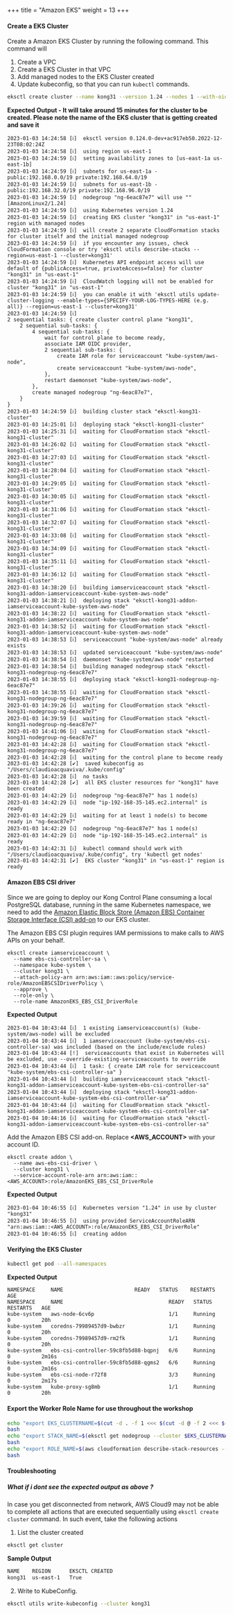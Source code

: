 +++
title = "Amazon EKS"
weight = 13
+++

#### Create a EKS Cluster

Create a Amazon EKS Cluster by running the following command. This command will

1. Create a VPC
2. Create a EKS Cluster in that VPC
3. Add managed nodes to the EKS Cluster created
4. Update kubeconfig, so that you can run `kubectl` commands.

```bash
eksctl create cluster --name kong31 --version 1.24 --nodes 1 --with-oidc

```

**Expected Output - It will take around 15 minutes for the cluster to be created. Please note the name of the EKS cluster that is getting created and save it**
```
2023-01-03 14:24:58 [ℹ]  eksctl version 0.124.0-dev+ac917eb50.2022-12-23T08:02:24Z
2023-01-03 14:24:58 [ℹ]  using region us-east-1
2023-01-03 14:24:59 [ℹ]  setting availability zones to [us-east-1a us-east-1b]
2023-01-03 14:24:59 [ℹ]  subnets for us-east-1a - public:192.168.0.0/19 private:192.168.64.0/19
2023-01-03 14:24:59 [ℹ]  subnets for us-east-1b - public:192.168.32.0/19 private:192.168.96.0/19
2023-01-03 14:24:59 [ℹ]  nodegroup "ng-6eac87e7" will use "" [AmazonLinux2/1.24]
2023-01-03 14:24:59 [ℹ]  using Kubernetes version 1.24
2023-01-03 14:24:59 [ℹ]  creating EKS cluster "kong31" in "us-east-1" region with managed nodes
2023-01-03 14:24:59 [ℹ]  will create 2 separate CloudFormation stacks for cluster itself and the initial managed nodegroup
2023-01-03 14:24:59 [ℹ]  if you encounter any issues, check CloudFormation console or try 'eksctl utils describe-stacks --region=us-east-1 --cluster=kong31'
2023-01-03 14:24:59 [ℹ]  Kubernetes API endpoint access will use default of {publicAccess=true, privateAccess=false} for cluster "kong31" in "us-east-1"
2023-01-03 14:24:59 [ℹ]  CloudWatch logging will not be enabled for cluster "kong31" in "us-east-1"
2023-01-03 14:24:59 [ℹ]  you can enable it with 'eksctl utils update-cluster-logging --enable-types={SPECIFY-YOUR-LOG-TYPES-HERE (e.g. all)} --region=us-east-1 --cluster=kong31'
2023-01-03 14:24:59 [ℹ]  
2 sequential tasks: { create cluster control plane "kong31", 
    2 sequential sub-tasks: { 
        4 sequential sub-tasks: { 
            wait for control plane to become ready,
            associate IAM OIDC provider,
            2 sequential sub-tasks: { 
                create IAM role for serviceaccount "kube-system/aws-node",
                create serviceaccount "kube-system/aws-node",
            },
            restart daemonset "kube-system/aws-node",
        },
        create managed nodegroup "ng-6eac87e7",
    } 
}
2023-01-03 14:24:59 [ℹ]  building cluster stack "eksctl-kong31-cluster"
2023-01-03 14:25:01 [ℹ]  deploying stack "eksctl-kong31-cluster"
2023-01-03 14:25:31 [ℹ]  waiting for CloudFormation stack "eksctl-kong31-cluster"
2023-01-03 14:26:02 [ℹ]  waiting for CloudFormation stack "eksctl-kong31-cluster"
2023-01-03 14:27:03 [ℹ]  waiting for CloudFormation stack "eksctl-kong31-cluster"
2023-01-03 14:28:04 [ℹ]  waiting for CloudFormation stack "eksctl-kong31-cluster"
2023-01-03 14:29:05 [ℹ]  waiting for CloudFormation stack "eksctl-kong31-cluster"
2023-01-03 14:30:05 [ℹ]  waiting for CloudFormation stack "eksctl-kong31-cluster"
2023-01-03 14:31:06 [ℹ]  waiting for CloudFormation stack "eksctl-kong31-cluster"
2023-01-03 14:32:07 [ℹ]  waiting for CloudFormation stack "eksctl-kong31-cluster"
2023-01-03 14:33:08 [ℹ]  waiting for CloudFormation stack "eksctl-kong31-cluster"
2023-01-03 14:34:09 [ℹ]  waiting for CloudFormation stack "eksctl-kong31-cluster"
2023-01-03 14:35:11 [ℹ]  waiting for CloudFormation stack "eksctl-kong31-cluster"
2023-01-03 14:36:12 [ℹ]  waiting for CloudFormation stack "eksctl-kong31-cluster"
2023-01-03 14:38:20 [ℹ]  building iamserviceaccount stack "eksctl-kong31-addon-iamserviceaccount-kube-system-aws-node"
2023-01-03 14:38:21 [ℹ]  deploying stack "eksctl-kong31-addon-iamserviceaccount-kube-system-aws-node"
2023-01-03 14:38:22 [ℹ]  waiting for CloudFormation stack "eksctl-kong31-addon-iamserviceaccount-kube-system-aws-node"
2023-01-03 14:38:52 [ℹ]  waiting for CloudFormation stack "eksctl-kong31-addon-iamserviceaccount-kube-system-aws-node"
2023-01-03 14:38:53 [ℹ]  serviceaccount "kube-system/aws-node" already exists
2023-01-03 14:38:53 [ℹ]  updated serviceaccount "kube-system/aws-node"
2023-01-03 14:38:54 [ℹ]  daemonset "kube-system/aws-node" restarted
2023-01-03 14:38:54 [ℹ]  building managed nodegroup stack "eksctl-kong31-nodegroup-ng-6eac87e7"
2023-01-03 14:38:55 [ℹ]  deploying stack "eksctl-kong31-nodegroup-ng-6eac87e7"
2023-01-03 14:38:55 [ℹ]  waiting for CloudFormation stack "eksctl-kong31-nodegroup-ng-6eac87e7"
2023-01-03 14:39:26 [ℹ]  waiting for CloudFormation stack "eksctl-kong31-nodegroup-ng-6eac87e7"
2023-01-03 14:39:59 [ℹ]  waiting for CloudFormation stack "eksctl-kong31-nodegroup-ng-6eac87e7"
2023-01-03 14:41:06 [ℹ]  waiting for CloudFormation stack "eksctl-kong31-nodegroup-ng-6eac87e7"
2023-01-03 14:42:28 [ℹ]  waiting for CloudFormation stack "eksctl-kong31-nodegroup-ng-6eac87e7"
2023-01-03 14:42:28 [ℹ]  waiting for the control plane to become ready
2023-01-03 14:42:28 [✔]  saved kubeconfig as "/Users/claudioacquaviva/.kube/config"
2023-01-03 14:42:28 [ℹ]  no tasks
2023-01-03 14:42:28 [✔]  all EKS cluster resources for "kong31" have been created
2023-01-03 14:42:29 [ℹ]  nodegroup "ng-6eac87e7" has 1 node(s)
2023-01-03 14:42:29 [ℹ]  node "ip-192-168-35-145.ec2.internal" is ready
2023-01-03 14:42:29 [ℹ]  waiting for at least 1 node(s) to become ready in "ng-6eac87e7"
2023-01-03 14:42:29 [ℹ]  nodegroup "ng-6eac87e7" has 1 node(s)
2023-01-03 14:42:29 [ℹ]  node "ip-192-168-35-145.ec2.internal" is ready
2023-01-03 14:42:31 [ℹ]  kubectl command should work with "/Users/claudioacquaviva/.kube/config", try 'kubectl get nodes'
2023-01-03 14:42:31 [✔]  EKS cluster "kong31" in "us-east-1" region is ready
```



#### Amazon EBS CSI driver

Since we are going to deploy our Kong Control Plane consuming a local PostgreSQL database, running in the same Kubernetes namespace, we need to add the [Amazon Elastic Block Store (Amazon EBS) Container Storage Interface (CSI) add-on](https://docs.aws.amazon.com/eks/latest/userguide/ebs-csi.html) to our EKS cluster.


The Amazon EBS CSI plugin requires IAM permissions to make calls to AWS APIs on your behalf.

```
eksctl create iamserviceaccount \
  --name ebs-csi-controller-sa \
  --namespace kube-system \
  --cluster kong31 \
  --attach-policy-arn arn:aws:iam::aws:policy/service-role/AmazonEBSCSIDriverPolicy \
  --approve \
  --role-only \
  --role-name AmazonEKS_EBS_CSI_DriverRole
```

**Expected Output**

```
2023-01-04 10:43:44 [ℹ]  1 existing iamserviceaccount(s) (kube-system/aws-node) will be excluded
2023-01-04 10:43:44 [ℹ]  1 iamserviceaccount (kube-system/ebs-csi-controller-sa) was included (based on the include/exclude rules)
2023-01-04 10:43:44 [!]  serviceaccounts that exist in Kubernetes will be excluded, use --override-existing-serviceaccounts to override
2023-01-04 10:43:44 [ℹ]  1 task: { create IAM role for serviceaccount "kube-system/ebs-csi-controller-sa" }
2023-01-04 10:43:44 [ℹ]  building iamserviceaccount stack "eksctl-kong31-addon-iamserviceaccount-kube-system-ebs-csi-controller-sa"
2023-01-04 10:43:44 [ℹ]  deploying stack "eksctl-kong31-addon-iamserviceaccount-kube-system-ebs-csi-controller-sa"
2023-01-04 10:43:44 [ℹ]  waiting for CloudFormation stack "eksctl-kong31-addon-iamserviceaccount-kube-system-ebs-csi-controller-sa"
2023-01-04 10:44:16 [ℹ]  waiting for CloudFormation stack "eksctl-kong31-addon-iamserviceaccount-kube-system-ebs-csi-controller-sa"
```


Add the Amazon EBS CSI add-on. Replace <b><AWS_ACCOUNT></b> with your account ID.

```
eksctl create addon \
  --name aws-ebs-csi-driver \
  --cluster kong31 \
  --service-account-role-arn arn:aws:iam::<AWS_ACCOUNT>:role/AmazonEKS_EBS_CSI_DriverRole
```

**Expected Output**

```
2023-01-04 10:46:55 [ℹ]  Kubernetes version "1.24" in use by cluster "kong31"
2023-01-04 10:46:55 [ℹ]  using provided ServiceAccountRoleARN "arn:aws:iam::<AWS_ACCOUNT>:role/AmazonEKS_EBS_CSI_DriverRole"
2023-01-04 10:46:55 [ℹ]  creating addon
```



#### Verifying the EKS Cluster

```bash
kubectl get pod --all-namespaces
```

**Expected Output**

```
NAMESPACE     NAME                       READY   STATUS    RESTARTS   AGE
NAMESPACE     NAME                                  READY   STATUS    RESTARTS   AGE
kube-system   aws-node-6cv6p                        1/1     Running   0          20h
kube-system   coredns-79989457d9-bwbzr              1/1     Running   0          20h
kube-system   coredns-79989457d9-rm2fk              1/1     Running   0          20h
kube-system   ebs-csi-controller-59c8fb5d88-bqpnj   6/6     Running   0          2m16s
kube-system   ebs-csi-controller-59c8fb5d88-qgms2   6/6     Running   0          2m16s
kube-system   ebs-csi-node-r72f8                    3/3     Running   0          2m17s
kube-system   kube-proxy-sg8mb                      1/1     Running   0          20h
```



#### Export the Worker Role Name for use throughout the workshop


```bash
echo "export EKS_CLUSTERNAME=$(cut -d . -f 1 <<< $(cut -d @ -f 2 <<< $(kubectl config current-context)))" >> ~/.bashrc
bash
echo "export STACK_NAME=$(eksctl get nodegroup --cluster $EKS_CLUSTERNAME -o json | jq -r '.[].StackName')" >> ~/.bashrc
bash
echo "export ROLE_NAME=$(aws cloudformation describe-stack-resources --stack-name $STACK_NAME | jq -r '.StackResources[] | select(.ResourceType=="AWS::IAM::Role") | .PhysicalResourceId')" >> ~/.bashrc
bash
```

#### Troubleshooting

##### What if i dont see the expected output as above ?

In case you get disconnected from network, AWS Cloud9 may not be able to complete all actions that are executed sequentially using `eksctl create cluster` command. In such event, take the following actions

1. List the cluster created

```bash
eksctl get cluster
```

**Sample Output**

```bash
NAME	REGION		EKSCTL CREATED
kong31	us-east-1	True
```

2. Write to KubeConfig.

```bash
eksctl utils write-kubeconfig --cluster kong31
```